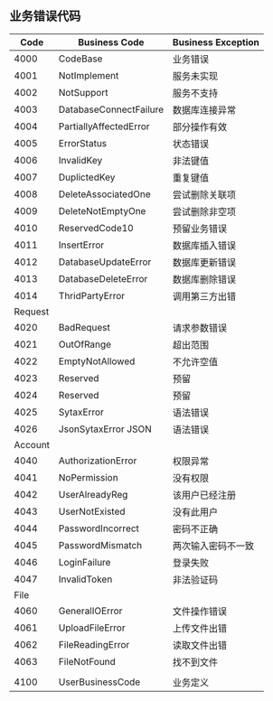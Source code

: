 ## 业务错误代码

|     **Code**       | **Business Code**    |   **Business Exception**             |
| ------------------ | -------------------- | -------------------------------------|
| 4000 | CodeBase | 业务错误 | 
| 4001 | NotImplement | 服务未实现 |
| 4002 | NotSupport	| 服务不支持 |
| 4003 | DatabaseConnectFailure	| 数据库连接异常 |
| 4004 | PartiallyAffectedError | 部分操作有效 |
| 4005 | ErrorStatus  | 状态错误 |
| 4006 | InvalidKey	 | 非法键值 |
| 4007 | DuplictedKey	 | 重复键值 |
| 4008 | DeleteAssociatedOne | 尝试删除关联项 |
| 4009 | DeleteNotEmptyOne  | 尝试删除非空项 |
| 4010 | ReservedCode10	 | 预留业务错误 |
| 4011 | InsertError  | 数据库插入错误 |
| 4012 | DatabaseUpdateError | 数据库更新错误 |
| 4013 | DatabaseDeleteError | 数据库删除错误 |
| 4014 | ThridPartyError | 调用第三方出错 |
|Request||	
| 4020 | BadRequest | 请求参数错误 |
| 4021 | OutOfRange | 超出范围 |
| 4022 | EmptyNotAllowed | 不允许空值 |
| 4023 | Reserved | 预留 |
| 4024 | Reserved | 预留 |
| 4025 | SytaxError | 语法错误 |
| 4026 | JsonSytaxError	JSON | 语法错误 |
|Account||
| 4040 | 	AuthorizationError | 权限异常 |
| 4041 | 	NoPermission | 没有权限 |
| 4042 | 	UserAlreadyReg | 该用户已经注册 |
| 4043 | 	UserNotExisted | 没有此用户 |
| 4044 | 	PasswordIncorrect | 密码不正确 |
| 4045 | 	PasswordMismatch | 两次输入密码不一致 |
| 4046 | 	LoginFailure | 登录失败 |
| 4047 | 	InvalidToken | 非法验证码 |
|File||
| 4060 | 	GeneralIOError | 文件操作错误 |
| 4061 | 	UploadFileError | 上传文件出错 |
| 4062 | 	FileReadingError | 读取文件出错 |
| 4063 | 	FileNotFound | 找不到文件 |
| | | |		
| 4100 | UserBusinessCode | 业务定义 |
